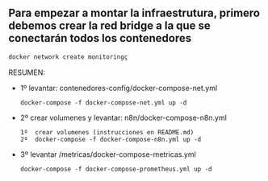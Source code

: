 ## Para empezar a montar la infraestrutura, primero debemos crear la red bridge a la que se conectarán todos los contenedores
```bash
docker network create monitoringç
```

RESUMEN:
- 1º levantar: contenedores-config/docker-compose-net.yml
      
      docker-compose -f docker-compose-net.yml up -d      

- 2º crear volumenes y levantar:  n8n/docker-compose-n8n.yml
      
      1º  crear volumenes (instrucciones en README.md)
      2º  docker-compose -f docker-compose-n8n.yml up -d

- 3º levantar /metricas/docker-compose-metricas.yml
      
      docker-compose -f docker-compose-prometheus.yml up -d
